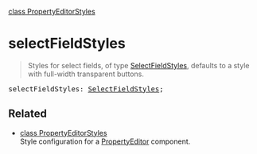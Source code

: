 [class PropertyEditorStyles](PropertyEditorStyles.md)

# selectFieldStyles

> Styles for select fields, of type [SelectFieldStyles](SelectFieldStyles.md), defaults to a style with full-width transparent buttons.

<pre class="docgen_signature">selectFieldStyles: <a href="SelectFieldStyles.md">SelectFieldStyles</a>;</pre>

## Related

- [<!--{ref:class}-->class PropertyEditorStyles](PropertyEditorStyles.md) \
    Style configuration for a [PropertyEditor](PropertyEditor.md) component.
